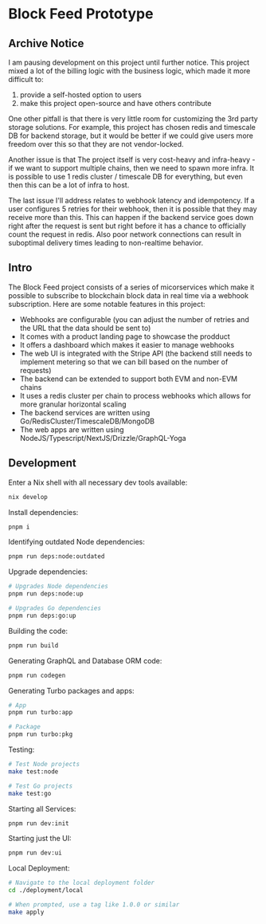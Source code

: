 # Block Feed Prototype

## Archive Notice

I am pausing development on this project until further notice. This project mixed a lot of the billing logic with the business logic, which made it more difficult to:

1. provide a self-hosted option to users
1. make this project open-source and have others contribute

One other pitfall is that there is very little room for customizing the 3rd party storage solutions. For example, this project has chosen redis and timescale DB for backend storage, but it would be better if we could give users more freedom over this so that they are not vendor-locked.

Another issue is that The project itself is very cost-heavy and infra-heavy - if we want to support multiple chains, then we need to spawn more infra. It is possible to use 1 redis cluster / timescale DB for everything, but even then this can be a lot of infra to host.

The last issue I'll address relates to webhook latency and idempotency. If a user configures 5 retries for their webhook, then it is possible that they may receive more than this. This can happen if the backend service goes down right after the request is sent but right before it has a chance to officially count the request in redis. Also poor network connections can result in suboptimal delivery times leading to non-realtime behavior.

## Intro

The Block Feed project consists of a series of micorservices which make it possible to subscribe to blockchain block data in real time via a webhook subscription. Here are some notable features in this project:

- Webhooks are configurable (you can adjust the number of retries and the URL that the data should be sent to)
- It comes with a product landing page to showcase the prodduct
- It offers a dashboard which makes it easier to manage webhooks
- The web UI is integrated with the Stripe API (the backend still needs to implement metering so that we can bill based on the number of requests)
- The backend can be extended to support both EVM and non-EVM chains
- It uses a redis cluster per chain to process webhooks which allows for more granular horizontal scaling
- The backend services are written using Go/RedisCluster/TimescaleDB/MongoDB
- The web apps are written using NodeJS/Typescript/NextJS/Drizzle/GraphQL-Yoga

## Development

Enter a Nix shell with all necessary dev tools available:

```sh
nix develop
```

Install dependencies:

```sh
pnpm i
```

Identifying outdated Node dependencies:

```sh
pnpm run deps:node:outdated
```

Upgrade dependencies:

```sh
# Upgrades Node dependencies
pnpm run deps:node:up

# Upgrades Go dependencies
pnpm run deps:go:up
```

Building the code:

```sh
pnpm run build
```

Generating GraphQL and Database ORM code:

```sh
pnpm run codegen
```

Generating Turbo packages and apps:

```sh
# App
pnpm run turbo:app

# Package
pnpm run turbo:pkg
```

Testing:

```sh
# Test Node projects
make test:node

# Test Go projects
make test:go
```

Starting all Services:

```sh
pnpm run dev:init
```

Starting just the UI:

```sh
pnpm run dev:ui
```

Local Deployment:

```sh
# Navigate to the local deployment folder
cd ./deployment/local

# When prompted, use a tag like 1.0.0 or similar
make apply
```
